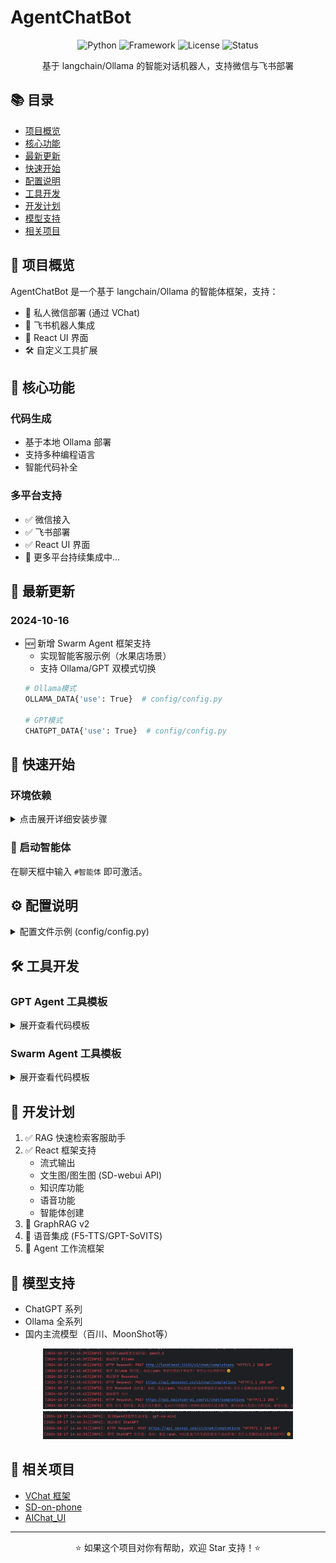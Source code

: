 # AgentChatBot

<div align="center">

![Python](https://img.shields.io/badge/python-3.10-blue)
![Framework](https://img.shields.io/badge/framework-langchain-orange)
![License](https://img.shields.io/badge/license-MIT-green)
![Status](https://img.shields.io/badge/status-active-success)

基于 langchain/Ollama 的智能对话机器人，支持微信与飞书部署
</div>

## 📚 目录

- [项目概览](#-项目概览)
- [核心功能](#-核心功能)
- [最新更新](#-最新更新)
- [快速开始](#-快速开始)
- [配置说明](#-配置说明)
- [工具开发](#-工具开发)
- [开发计划](#-开发计划)
- [模型支持](#-模型支持)
- [相关项目](#-相关项目)

## 🌟 项目概览

AgentChatBot 是一个基于 langchain/Ollama 的智能体框架，支持：
- 🤖 私人微信部署 (通过 VChat)
- 💼 飞书机器人集成
- 🎨 React UI 界面
- 🛠 自定义工具扩展

## 🚀 核心功能

### 代码生成
- 基于本地 Ollama 部署
- 支持多种编程语言
- 智能代码补全

### 多平台支持
- ✅ 微信接入
- ✅ 飞书部署
- ✅ React UI 界面
- 🔧 更多平台持续集成中...

## 📢 最新更新

### 2024-10-16
- 🆕 新增 Swarm Agent 框架支持
  - 实现智能客服示例（水果店场景）
  - 支持 Ollama/GPT 双模式切换
  ```bash
  # Ollama模式
  OLLAMA_DATA{'use': True}  # config/config.py
  
  # GPT模式
  CHATGPT_DATA{'use': True}  # config/config.py
  ```

## 🚀 快速开始

### 环境依赖

<details>
<summary>点击展开详细安装步骤</summary>

1. **基础环境**
   - [Redis 安装教程](https://blog.csdn.net/weixin_43883917/article/details/114632709)
   - [MySQL 安装教程](https://blog.csdn.net/weixin_41330897/article/details/142899070)
   - [Ollama 安装教程](https://blog.csdn.net/qq_40999403/article/details/139320266)
   - [Anaconda 安装教程](https://blog.csdn.net/weixin_45525272/article/details/129265214)

2. **项目安装**
```bash
# 克隆项目
git clone https://github.com/panxingfeng/agent_chat_wechat.git
cd agent_chat_wechat

# 创建环境
conda create --name agent_wechat python=3.10
conda activate agent_wechat

# 安装依赖
pip install -r requirements.txt -i https://pypi.tuna.tsinghua.edu.cn/simple/
pip install aiohttp pytz vchat langchain_openai transformers -i https://pypi.tuna.tsinghua.edu.cn/simple/
pip install mysql-connector-python langchain pillow aiofiles -i https://pypi.tuna.tsinghua.edu.cn/simple/
pip install git+https://github.com/openai/swarm.git

# 启动项目
python main.py
```
</details>

### 🤖 启动智能体
在聊天框中输入 `#智能体` 即可激活。

## ⚙️ 配置说明

<details>
<summary>配置文件示例 (config/config.py)</summary>

```python
CHATGPT_DATA = {
    'use': False,
    'model': 'gpt-4o-mini',
    'key': '',
    'url': 'https://api.openai.com/v1',
    'temperature': 0.7,
}

OLLAMA_DATA = {
    'use': True,
    'model': 'qwen2.5',
    'key': 'EMPTY',
    'api_url': 'http://localhost:11434/v1/'
}

# 更多配置选项...
```
</details>

## 🛠 工具开发

### GPT Agent 工具模板
<details>
<summary>展开查看代码模板</summary>

```python
class CodeGenAPIWrapper(BaseModel):
    # 工具实现代码...
```
</details>

### Swarm Agent 工具模板
<details>
<summary>展开查看代码模板</summary>

```python
def code_gen(query: str, code_type: str) -> str:
    # 工具实现代码...
```
</details>

## 📅 开发计划

1. ✅ RAG 快速检索客服助手
2. ✅ React 框架支持
   - 流式输出
   - 文生图/图生图 (SD-webui API)
   - 知识库功能
   - 语音功能
   - 智能体创建
3. 🚧 GraphRAG v2
4. 🚧 语音集成 (F5-TTS/GPT-SoVITS)
5. 🚧 Agent 工作流框架

## 🤖 模型支持

- ChatGPT 系列
- Ollama 全系列
- 国内主流模型（百川、MoonShot等）

<div align="center">
<img src="./images/img4.png" width="400" />
<img src="./images/img5.png" width="400" />
</div>

## 🔗 相关项目

- [VChat 框架](https://github.com/z2z63/VChat)
- [SD-on-phone](https://github.com/panxingfeng/Stable-Diddusion-on-phone)
- [AIChat_UI](https://github.com/panxingfeng/AIChat_UI)

---

<div align="center">
⭐️ 如果这个项目对你有帮助，欢迎 Star 支持！⭐️
</div>
